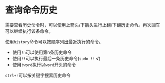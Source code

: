 # 查询命令历史

需要查看历史命令时，可以使用上箭头/下箭头进行上翻/下翻历史命令。再次回车可以继续执行该条命令。

使用``history``命令可以按顺序列出最近执行的命令。

* 使用``!n``可以使用第n条历史命令
* 使用``!!``可以执行最后一条历史命令(``sudo !!`` √)
* 使用``!word``执行以``word``开头的命令

``ctrl+r``可以按关键字搜索历史命令
